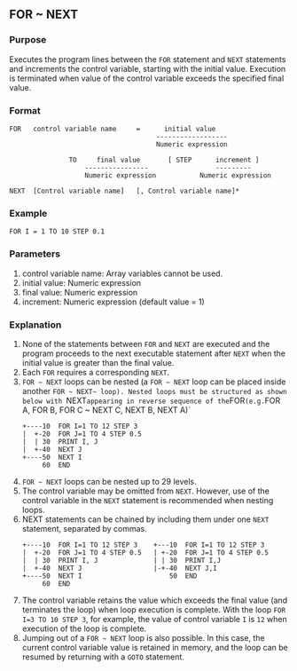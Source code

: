 ## FOR ~ NEXT

### Purpose
Executes the program lines between the `FOR` statement and `NEXT` statements
and increments the control variable, starting with the initial value.
Execution is terminated when value of the control variable exceeds the specified
final value.

### Format
```basic
FOR   control variable name     =      initial value
                                     ------------------
                                     Numeric expression
                                     
               TO     final value       [ STEP      increment ]
                   ----------------                 ---------
                   Numeric expression           Numeric expression
                   
NEXT  [Control variable name]   [, Control variable name]*
```

### Example
```basic
FOR I = 1 TO 10 STEP 0.1
```

### Parameters
1. control variable name: Array variables cannot be used.
2. initial value: Numeric expression
3. final value: Numeric expression
4. increment: Numeric expression (default value = 1)

### Explanation
1. None of the statements between `FOR` and `NEXT` are executed and the program
proceeds to the next executable statement after `NEXT` when the initial value is greater than the final value.
2. Each `FOR` requires a corresponding `NEXT`.
3. `FOR ~ NEXT` loops can be nested (a `FOR ~ NEXT` loop can be placed inside
another `FOR ~ NEXT~ loop). Nested loops must be structured as shown below with
`NEXT` appearing in reverse sequence of the `FOR` (e.g. `FOR A, FOR B, FOR C ~ NEXT C, NEXT B, NEXT A)`
    ```basic
    +----10  FOR I=1 TO 12 STEP 3
    |  +-20  FOR J=1 TO 4 STEP 0.5
    |  | 30  PRINT I, J
    |  +-40  NEXT J
    +----50  NEXT I
         60  END  
    ```
4. `FOR ~ NEXT` loops can be nested up to 29 levels.
5. The control variable may be omitted from `NEXT`. However, use of the control 
variable in the `NEXT` statement is recommended when nesting loops.
6. NEXT statements can be chained by including them under one `NEXT` statement, separated by commas.
    ```basic
    +----10  FOR I=1 TO 12 STEP 3    +---10  FOR I=1 TO 12 STEP 3
    |  +-20  FOR J=1 TO 4 STEP 0.5   | +-20  FOR J=1 TO 4 STEP 0.5
    |  | 30  PRINT I, J              | | 30  PRINT I,J
    |  +-40  NEXT J                  |-+-40  NEXT J,I
    +----50  NEXT I                      50  END
         60  END  
    ```
7. The control variable retains the value which exceeds the final value
   (and terminates the loop) when loop execution is complete. With the loop
   `FOR I=3 TO 10 STEP 3`, for example, the value of control variable `I` is `12`
   when execution of the loop is complete.
8. Jumping out of a `FOR ~ NEXT` loop is also possible. In this case, the current
   control variable value is retained in memory, and the loop can be resumed by 
   returning with a `GOTO` statement.
